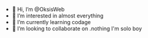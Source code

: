 - 👋 Hi, I’m @OksisWeb
- 👀 I’m interested in almost everything
- 🌱 I’m currently learning codage
- 💞️ I’m looking to collaborate on .nothing I'm solo boy

<!---
OksisWeb/OksisWeb is a ✨ special ✨ repository because its `README.md` (this file) appears on your GitHub profile.
You can click the Preview link to take a look at your changes.
--->
